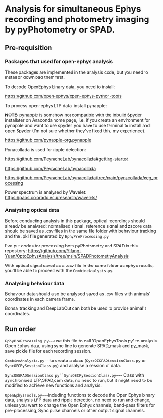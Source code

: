 # Analysis for simultaneous Ephys recording and photometry imaging by pyPhotometry or SPAD.
## Pre-requisition
### Packages that used for open-ephys analysis
These packages are implemented in the analysis code, but you need to install or download them first.

To decode OpenEphys binary data, you need to install: 

https://github.com/open-ephys/open-ephys-python-tools

To process open-ephys LTP data, install pynapple:

**NOTE:** pynapple is somehow not compatible with the inbuild Spyder installater on Anaconda home page, i.e. if you create an environment for pynapple and want to use spyder, you have to use terminal to install and open Spyder (I'm not sure whether they've fixed this, my experience).

https://github.com/pynapple-org/pynapple

Pynacollada is used for ripple detection:

https://github.com/PeyracheLab/pynacollada#getting-started

https://github.com/PeyracheLab/pynacollada

https://github.com/PeyracheLab/pynacollada/tree/main/pynacollada/eeg_processing

Power spectrum is analysed by Wavelet: https://paos.colorado.edu/research/wavelets/

### Analysing optical data
Before conducting analysis in this package, optical recordings should already be analysed; normalised signal, reference signal and zscore data should be saved as .csv files in the same file folder with behaviour tracking and the .pkl file generated by `EphyPreProcessing.py`.

I've put codes for processing both pyPhotometry and SPAD in this repository:
https://github.com/Yifang-Yuan/OptoEphysAnalysis/tree/main/SPADPhotometryAnalysis

With optical signal saved as a .csv file in the same folder as ephys results, you'll be able to proceed with the `CombineAnalysis.py`.

### Analysing behviour data
Behaviour data should also be analysed saved as .csv files with animals' coordinates in each camera frame.

Bonsai tracking and DeepLabCut can both be used to provide animal's coordinates. 


## Run order
`EphyPreProcessing.py`---use this file to call 'OpenEphysTools.py' to analysis Open Ephys data, using sync line to generate SPAD_mask and py_mask, save pickle file for each recording session.

`CombineAnalysis.py`---to create a class (`SyncOESPADSessionClass.py` or `SyncOECPySessionClass.py`) and analyse a session of data.  

`SyncOESPADSessionClass.py``SyncOECPySessionClass.py`--- Class with synchronised LFP,SPAD,cam data, no need to run, but it might need to be modified to achieve new functions and analysis. 

`OpenEphysTools.py`---including functions to decode the Open Ephys binary data, analysis LFP data and ripple detection, no need to run and change, unless you want to change the Open Ephys channels, band-pass filters for pre-processing, Sync pulse channels or other output signal channels. 
